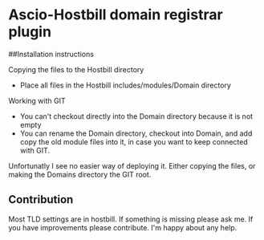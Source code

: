 # Ascio-Hostbill domain registrar plugin

##Installation instructions

Copying the files to the Hostbill directory

* Place all files in the Hostbill includes/modules/Domain directory

Working with GIT

* You can't checkout directly into the Domain directory because it is not empty
* You can rename the Domain directory, checkout into Domain, and add copy the old module files into it, in case you want to keep connected with GIT. 

Unfortunatly I see no easier way of deploying it. Either copying the files, or making the Domains directory the GIT root. 

## Contribution

Most TLD settings are in hostbill. If something is missing please ask me.
If you have improvements please contribute. I'm happy about any help. 

